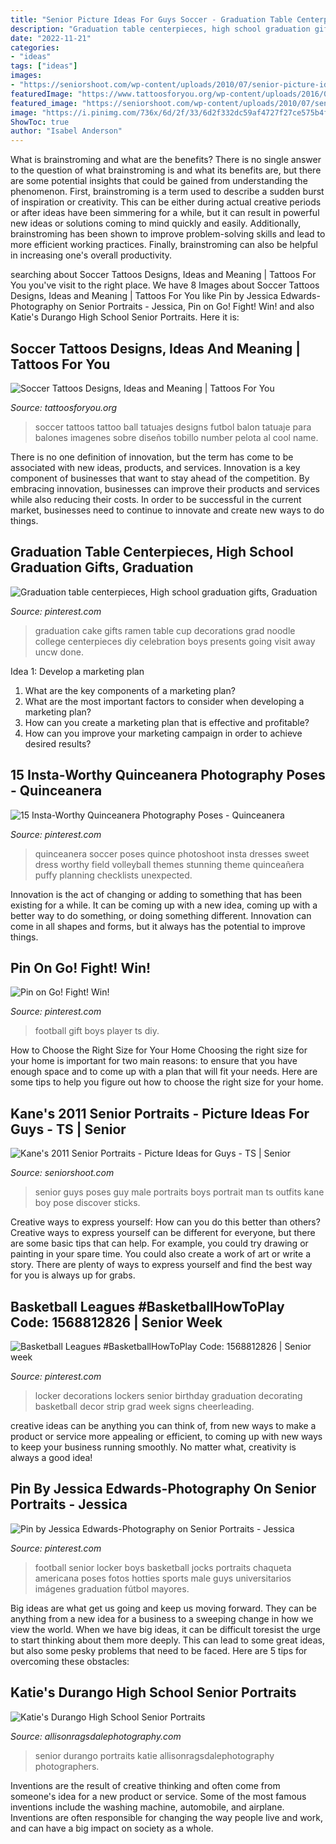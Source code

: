 ```yaml
---
title: "Senior Picture Ideas For Guys Soccer - Graduation Table Centerpieces, High School Graduation Gifts, Graduation"
description: "Graduation table centerpieces, high school graduation gifts, graduation"
date: "2022-11-21"
categories:
- "ideas"
tags: ["ideas"]
images:
- "https://seniorshoot.com/wp-content/uploads/2010/07/senior-picture-ideas-guys-012-Side-12.jpg"
featuredImage: "https://www.tattoosforyou.org/wp-content/uploads/2016/05/Soccer-Tattoos.jpg"
featured_image: "https://seniorshoot.com/wp-content/uploads/2010/07/senior-picture-ideas-guys-012-Side-12.jpg"
image: "https://i.pinimg.com/736x/6d/2f/33/6d2f332dc59af4727f27ce575b4fcbd9--grad-gifts-graduation-presents.jpg"
ShowToc: true
author: "Isabel Anderson"
---
```



What is brainstroming and what are the benefits?
There is no single answer to the question of what brainstroming is and what its benefits are, but there are some potential insights that could be gained from understanding the phenomenon. First, brainstroming is a term used to describe a sudden burst of inspiration or creativity. This can be either during actual creative periods or after ideas have been simmering for a while, but it can result in powerful new ideas or solutions coming to mind quickly and easily. Additionally, brainstroming has been shown to improve problem-solving skills and lead to more efficient working practices. Finally, brainstroming can also be helpful in increasing one's overall productivity.

	

		
searching about Soccer Tattoos Designs, Ideas and Meaning | Tattoos For You you've visit to the right place. We have 8 Images about Soccer Tattoos Designs, Ideas and Meaning | Tattoos For You like Pin by Jessica Edwards-Photography on Senior Portraits - Jessica, Pin on Go! Fight! Win! and also Katie&#039;s Durango High School Senior Portraits. Here it is:
		
    
## Soccer Tattoos Designs, Ideas And Meaning | Tattoos For You

<img loading=lazy src="https://www.tattoosforyou.org/wp-content/uploads/2016/05/Soccer-Tattoos.jpg" onerror="this.onerror=null;this.src='https://tse1.mm.bing.net/th?id=OIP.msGMoI7vF3kyiliRqw1d7AHaKC&amp;pid=15.1';" alt="Soccer Tattoos Designs, Ideas and Meaning | Tattoos For You">

_Source: tattoosforyou.org_

>soccer tattoos tattoo ball tatuajes designs futbol balon tatuaje para balones imagenes sobre diseños tobillo number pelota al cool name. 

	

There is no one definition of innovation, but the term has come to be associated with new ideas, products, and services. Innovation is a key component of businesses that want to stay ahead of the competition. By embracing innovation, businesses can improve their products and services while also reducing their costs. In order to be successful in the current market, businesses need to continue to innovate and create new ways to do things.

    
## Graduation Table Centerpieces, High School Graduation Gifts, Graduation

<img loading=lazy src="https://i.pinimg.com/736x/6d/2f/33/6d2f332dc59af4727f27ce575b4fcbd9--grad-gifts-graduation-presents.jpg" onerror="this.onerror=null;this.src='https://tse1.mm.bing.net/th?id=OIP.Lxqo0ok4kpMxnADuvJFjjwHaJ3&amp;pid=15.1';" alt="Graduation table centerpieces, High school graduation gifts, Graduation">

_Source: pinterest.com_

>graduation cake gifts ramen table cup decorations grad noodle college centerpieces diy celebration boys presents going visit away uncw done. 

	

Idea 1: Develop a marketing plan
1. What are the key components of a marketing plan? 
2. What are the most important factors to consider when developing a marketing plan? 
3. How can you create a marketing plan that is effective and profitable? 
4. How can you improve your marketing campaign in order to achieve desired results?

    
## 15 Insta-Worthy Quinceanera Photography Poses - Quinceanera

<img loading=lazy src="https://i.pinimg.com/736x/74/4f/b1/744fb1a22368803b3eec92127e4a39f2--quinceanera-photography-quinceanera-photoshoot-poses.jpg" onerror="this.onerror=null;this.src='https://tse4.mm.bing.net/th?id=OIP.31eivM6vyDDDHdHUgNeTbgHaLE&amp;pid=15.1';" alt="15 Insta-Worthy Quinceanera Photography Poses - Quinceanera">

_Source: pinterest.com_

>quinceanera soccer poses quince photoshoot insta dresses sweet dress worthy field volleyball themes stunning theme quinceañera puffy planning checklists unexpected. 

	

Innovation is the act of changing or adding to something that has been existing for a while. It can be coming up with a new idea, coming up with a better way to do something, or doing something different. Innovation can come in all shapes and forms, but it always has the potential to improve things.

    
## Pin On Go! Fight! Win!

<img loading=lazy src="https://i.pinimg.com/736x/4a/ee/33/4aee33c8c81383f52f212540cbba0a4a.jpg" onerror="this.onerror=null;this.src='https://tse1.mm.bing.net/th?id=OIP.aJhf8-AAG4eHGyP6715FAQHaJ3&amp;pid=15.1';" alt="Pin on Go! Fight! Win!">

_Source: pinterest.com_

>football gift boys player ts diy. 

	

How to Choose the Right Size for Your Home
Choosing the right size for your home is important for two main reasons: to ensure that you have enough space and to come up with a plan that will fit your needs. Here are some tips to help you figure out how to choose the right size for your home.

    
## Kane&#039;s 2011 Senior Portraits - Picture Ideas For Guys - TS | Senior

<img loading=lazy src="https://seniorshoot.com/wp-content/uploads/2010/07/senior-picture-ideas-guys-012-Side-12.jpg" onerror="this.onerror=null;this.src='https://tse2.mm.bing.net/th?id=OIP.QemY9gIaUqXlwlgw9JdzXgHaFp&amp;pid=15.1';" alt="Kane&#039;s 2011 Senior Portraits - Picture Ideas for Guys - TS | Senior">

_Source: seniorshoot.com_

>senior guys poses guy male portraits boys portrait man ts outfits kane boy pose discover sticks. 

	

Creative ways to express yourself: How can you do this better than others?
Creative ways to express yourself can be different for everyone, but there are some basic tips that can help. For example, you could try drawing or painting in your spare time. You could also create a work of art or write a story. There are plenty of ways to express yourself and find the best way for you is always up for grabs.

    
## Basketball Leagues #BasketballHowToPlay Code: 1568812826 | Senior Week

<img loading=lazy src="https://i.pinimg.com/736x/f7/6c/d8/f76cd895b7ef99300bea828ce13bc96c.jpg" onerror="this.onerror=null;this.src='https://tse1.mm.bing.net/th?id=OIP.7l-b_uUFY7JEASR4mvSDOgHaLJ&amp;pid=15.1';" alt="Basketball Leagues #BasketballHowToPlay Code: 1568812826 | Senior week">

_Source: pinterest.com_

>locker decorations lockers senior birthday graduation decorating basketball decor strip grad week signs cheerleading. 

	

creative ideas can be anything you can think of, from new ways to make a product or service more appealing or efficient, to coming up with new ways to keep your business running smoothly. No matter what, creativity is always a good idea!

    
## Pin By Jessica Edwards-Photography On Senior Portraits - Jessica

<img loading=lazy src="https://i.pinimg.com/originals/76/50/4c/76504c8e0ecc776ed20453f7a5c45755.jpg" onerror="this.onerror=null;this.src='https://tse3.mm.bing.net/th?id=OIP._slwh0m01nXjDz4zXQXS9wHaLH&amp;pid=15.1';" alt="Pin by Jessica Edwards-Photography on Senior Portraits - Jessica">

_Source: pinterest.com_

>football senior locker boys basketball jocks portraits chaqueta americana poses fotos hotties sports male guys universitarios imágenes graduation fútbol mayores. 

	

Big ideas are what get us going and keep us moving forward. They can be anything from a new idea for a business to a sweeping change in how we view the world. When we have big ideas, it can be difficult toresist the urge to start thinking about them more deeply. This can lead to some great ideas, but also some pesky problems that need to be faced. Here are 5 tips for overcoming these obstacles: 

    
## Katie&#039;s Durango High School Senior Portraits

<img loading=lazy src="http://allisonragsdalephotography.com/wp-content/uploads/2014/12/DSC5087.jpg" onerror="this.onerror=null;this.src='https://tse4.mm.bing.net/th?id=OIP.ZF5WkOKqnH9Zn2r_8Gp3TAHaLI&amp;pid=15.1';" alt="Katie&#039;s Durango High School Senior Portraits">

_Source: allisonragsdalephotography.com_

>senior durango portraits katie allisonragsdalephotography photographers. 

	

Inventions are the result of creative thinking and often come from someone's idea for a new product or service. Some of the most famous inventions include the washing machine, automobile, and airplane. Inventions are often responsible for changing the way people live and work, and can have a big impact on society as a whole.

